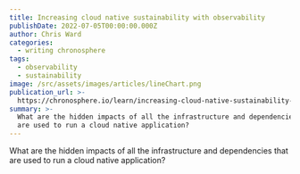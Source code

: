 ```yaml
---
title: Increasing cloud native sustainability with observability
publishDate: 2022-07-05T00:00:00.000Z
author: Chris Ward
categories:
  - writing chronosphere
tags:
  - observability
  - sustainability
image: /src/assets/images/articles/lineChart.png
publication_url: >-
  https://chronosphere.io/learn/increasing-cloud-native-sustainability-with-observability/
summary: >-
  What are the hidden impacts of all the infrastructure and dependencies that
  are used to run a cloud native application?
---
```

What are the hidden impacts of all the infrastructure and dependencies that are used to run a cloud native application?
